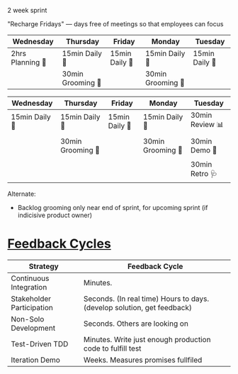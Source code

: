 2 week sprint

"Recharge Fridays" — days free of meetings so that employees can focus

| Wednesday        | Thursday          | Friday         | Monday            | Tuesday        |
|------------------|-------------------|----------------|-------------------|----------------|
| 2hrs Planning 🎯 | 15min Daily 🙋    | 15min Daily 🙋 | 15min Daily 🙋    | 15min Daily 🙋 |
|                  | 30min Grooming 🧹 |                | 30min Grooming 🧹 |                |

| Wednesday      | Thursday          | Friday         | Monday            | Tuesday         |
|----------------|-------------------|----------------|-------------------|-----------------|
| 15min Daily 🙋 | 15min Daily 🙋    | 15min Daily 🙋 | 15min Daily 🙋    | 30min Review 📊 |
|                |                   |                |                   |                 |
|                | 30min Grooming 🧹 |                | 30min Grooming 🧹 | 30min Demo 💸   |
|                |                   |                |                   |                 |
|                |                   |                |                   | 30min Retro 🩺  |

Alternate:
- Backlog grooming only near end of sprint, for upcoming sprint (if indicisive product owner)


# [Feedback Cycles](http://www.ambysoft.com/essays/agileTesting.html)

| Strategy                  | Feedback Cycle                                                          |
|---------------------------|-------------------------------------------------------------------------|
| Continuous Integration    | Minutes.                                                                |
| Stakeholder Participation | Seconds. (In real time) Hours to days. (develop solution, get feedback) |
| Non-Solo Development      | Seconds. Others are looking on                                          |
| Test-Driven TDD           | Minutes. Write just enough production code to fulfill test              |
| Iteration Demo            | Weeks. Measures promises fullfiled                                      |
